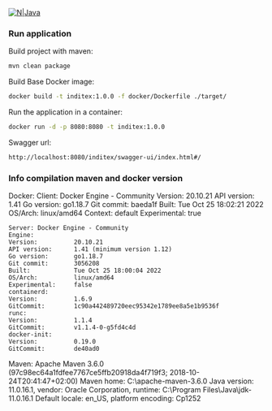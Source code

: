 
[![N|Java](https://d33wubrfki0l68.cloudfront.net/f8099f57973f45c668f8cf7d7c3e8987e81dd93d/9b944/assets/img/news/java-note.png)](https://www.java.com)

### Run application
 
Build project with maven:
```sh
mvn clean package
```

Build Base Docker image:
```sh
docker build -t inditex:1.0.0 -f docker/Dockerfile ./target/
```

Run the application in a container:

```sh
docker run -d -p 8080:8080 -t inditex:1.0.0
```
Swagger url:
```sh
http://localhost:8080/inditex/swagger-ui/index.html#/
```







### Info compilation maven and docker version
Docker:
    Client: Docker Engine - Community
    Version:           20.10.21
    API version:       1.41
    Go version:        go1.18.7
    Git commit:        baeda1f
    Built:             Tue Oct 25 18:02:21 2022
    OS/Arch:           linux/amd64
    Context:           default
    Experimental:      true

    Server: Docker Engine - Community
    Engine:
    Version:          20.10.21
    API version:      1.41 (minimum version 1.12)
    Go version:       go1.18.7
    Git commit:       3056208
    Built:            Tue Oct 25 18:00:04 2022
    OS/Arch:          linux/amd64
    Experimental:     false
    containerd:
    Version:          1.6.9
    GitCommit:        1c90a442489720eec95342e1789ee8a5e1b9536f
    runc:
    Version:          1.1.4
    GitCommit:        v1.1.4-0-g5fd4c4d
    docker-init:
    Version:          0.19.0
    GitCommit:        de40ad0


Maven:
    Apache Maven 3.6.0 (97c98ec64a1fdfee7767ce5ffb20918da4f719f3; 2018-10-24T20:41:47+02:00)
    Maven home: C:\apache-maven-3.6.0
    Java version: 11.0.16.1, vendor: Oracle Corporation, runtime: C:\Program Files\Java\jdk-11.0.16.1
    Default locale: en_US, platform encoding: Cp1252
